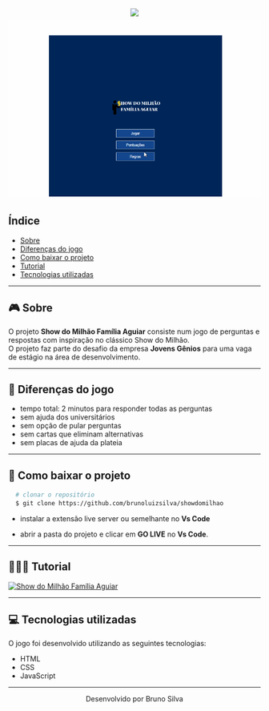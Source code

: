 <h1 align="center">
<img src="https://ik.imagekit.io/brudev/logo-show-milhao_CFPB42nok.svg">

<img src="img/apresentacao.gif">
</h1>

## Índice
- [Sobre](#-sobre)
- [Diferenças do jogo](#-Diferenças-do-jogo-original)
- [Como baixar o projeto](#-Como-baixar-o-projeto-e-jogar)
- [Tutorial](#Tutorial)
- [Tecnologias utilizadas](#-Tecnologias-utilizadas)

---

## 🎮 Sobre

O projeto **Show do Milhão Família Aguiar** consiste num jogo de perguntas e respostas com inspiração no clássico Show do Milhão.<br>
O projeto faz parte do desafio da empresa **Jovens Gênios** para uma vaga de estágio na área de desenvolvimento.

---

## 📌 Diferenças do jogo
- tempo total: 2 minutos para responder todas as perguntas
- sem ajuda dos universitários
- sem opção de pular perguntas
- sem cartas que eliminam alternativas
- sem placas de ajuda da plateia
---

## 💼 Como baixar o projeto
```bash
  # clonar o repositório
  $ git clone https://github.com/brunoluizsilva/showdomilhao
```
- instalar a extensão live server ou semelhante no **Vs Code**
  
- abrir a pasta do projeto e clicar em **GO LIVE** no **Vs Code**.
---
## 👨🏻‍🏫 Tutorial

[![Show do Milhão Família Aguiar](http://img.youtube.com/vi/sftLy_dcq-Q/0.jpg)](http://www.youtube.com/watch?v=sftLy_dcq-Q "Tutorial - Show do Milhão Família Aguiar")


---

## 💻 Tecnologias utilizadas

O jogo foi desenvolvido utilizando as seguintes tecnologias:

- HTML
- CSS
- JavaScript
---

<p align="center">Desenvolvido por Bruno Silva <p>